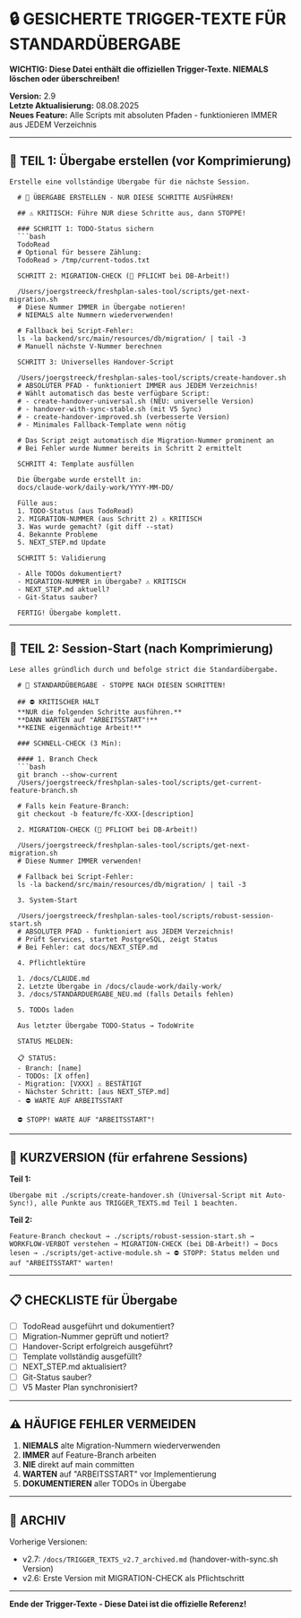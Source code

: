 # 🔒 GESICHERTE TRIGGER-TEXTE FÜR STANDARDÜBERGABE

**WICHTIG: Diese Datei enthält die offiziellen Trigger-Texte. NIEMALS löschen oder überschreiben!**

**Version:** 2.9  
**Letzte Aktualisierung:** 08.08.2025  
**Neues Feature:** Alle Scripts mit absoluten Pfaden - funktionieren IMMER aus JEDEM Verzeichnis

---

## 📝 TEIL 1: Übergabe erstellen (vor Komprimierung)

```
Erstelle eine vollständige Übergabe für die nächste Session.

  # 🛑 ÜBERGABE ERSTELLEN - NUR DIESE SCHRITTE AUSFÜHREN!

  ## ⚠️ KRITISCH: Führe NUR diese Schritte aus, dann STOPPE!

  ### SCHRITT 1: TODO-Status sichern
  ```bash
  TodoRead
  # Optional für bessere Zählung:
  TodoRead > /tmp/current-todos.txt

  SCHRITT 2: MIGRATION-CHECK (🚨 PFLICHT bei DB-Arbeit!)

  /Users/joergstreeck/freshplan-sales-tool/scripts/get-next-migration.sh
  # Diese Nummer IMMER in Übergabe notieren!
  # NIEMALS alte Nummern wiederverwenden!

  # Fallback bei Script-Fehler:
  ls -la backend/src/main/resources/db/migration/ | tail -3
  # Manuell nächste V-Nummer berechnen

  SCHRITT 3: Universelles Handover-Script

  /Users/joergstreeck/freshplan-sales-tool/scripts/create-handover.sh
  # ABSOLUTER PFAD - funktioniert IMMER aus JEDEM Verzeichnis!
  # Wählt automatisch das beste verfügbare Script:
  # - create-handover-universal.sh (NEU: universelle Version)
  # - handover-with-sync-stable.sh (mit V5 Sync)
  # - create-handover-improved.sh (verbesserte Version)
  # - Minimales Fallback-Template wenn nötig

  # Das Script zeigt automatisch die Migration-Nummer prominent an
  # Bei Fehler wurde Nummer bereits in Schritt 2 ermittelt

  SCHRITT 4: Template ausfüllen

  Die Übergabe wurde erstellt in:
  docs/claude-work/daily-work/YYYY-MM-DD/

  Fülle aus:
  1. TODO-Status (aus TodoRead)
  2. MIGRATION-NUMMER (aus Schritt 2) ⚠️ KRITISCH
  3. Was wurde gemacht? (git diff --stat)
  4. Bekannte Probleme
  5. NEXT_STEP.md Update

  SCHRITT 5: Validierung

  - Alle TODOs dokumentiert?
  - MIGRATION-NUMMER in Übergabe? ⚠️ KRITISCH
  - NEXT_STEP.md aktuell?
  - Git-Status sauber?

  FERTIG! Übergabe komplett.
```

---

## 🚀 TEIL 2: Session-Start (nach Komprimierung)

```
Lese alles gründlich durch und befolge strict die Standardübergabe.

  # 🛑 STANDARDÜBERGABE - STOPPE NACH DIESEN SCHRITTEN!

  ## ⛔ KRITISCHER HALT
  **NUR die folgenden Schritte ausführen.**
  **DANN WARTEN auf "ARBEITSSTART"!**
  **KEINE eigenmächtige Arbeit!**

  ### SCHNELL-CHECK (3 Min):

  #### 1. Branch Check
  ```bash
  git branch --show-current
  /Users/joergstreeck/freshplan-sales-tool/scripts/get-current-feature-branch.sh

  # Falls kein Feature-Branch:
  git checkout -b feature/fc-XXX-[description]

  2. MIGRATION-CHECK (🚨 PFLICHT bei DB-Arbeit!)

  /Users/joergstreeck/freshplan-sales-tool/scripts/get-next-migration.sh
  # Diese Nummer IMMER verwenden!

  # Fallback bei Script-Fehler:
  ls -la backend/src/main/resources/db/migration/ | tail -3

  3. System-Start

  /Users/joergstreeck/freshplan-sales-tool/scripts/robust-session-start.sh
  # ABSOLUTER PFAD - funktioniert aus JEDEM Verzeichnis!
  # Prüft Services, startet PostgreSQL, zeigt Status
  # Bei Fehler: cat docs/NEXT_STEP.md

  4. Pflichtlektüre

  1. /docs/CLAUDE.md
  2. Letzte Übergabe in /docs/claude-work/daily-work/
  3. /docs/STANDARDUERGABE_NEU.md (falls Details fehlen)

  5. TODOs laden

  Aus letzter Übergabe TODO-Status → TodoWrite

  STATUS MELDEN:

  📋 STATUS:
  - Branch: [name]
  - TODOs: [X offen]
  - Migration: [VXXX] ⚠️ BESTÄTIGT
  - Nächster Schritt: [aus NEXT_STEP.md]
  - ⛔ WARTE AUF ARBEITSSTART

  ⛔ STOPP! WARTE AUF "ARBEITSSTART"!
```

---

## 🎯 KURZVERSION (für erfahrene Sessions)

**Teil 1:** 
```
Übergabe mit ./scripts/create-handover.sh (Universal-Script mit Auto-Sync!), alle Punkte aus TRIGGER_TEXTS.md Teil 1 beachten.
```

**Teil 2:**
```
Feature-Branch checkout → ./scripts/robust-session-start.sh → WORKFLOW-VERBOT verstehen → MIGRATION-CHECK (bei DB-Arbeit!) → Docs lesen → ./scripts/get-active-module.sh → ⛔ STOPP: Status melden und auf "ARBEITSSTART" warten!
```

---

## 📋 CHECKLISTE für Übergabe

- [ ] TodoRead ausgeführt und dokumentiert?
- [ ] Migration-Nummer geprüft und notiert?
- [ ] Handover-Script erfolgreich ausgeführt?
- [ ] Template vollständig ausgefüllt?
- [ ] NEXT_STEP.md aktualisiert?
- [ ] Git-Status sauber?
- [ ] V5 Master Plan synchronisiert?

---

## ⚠️ HÄUFIGE FEHLER VERMEIDEN

1. **NIEMALS** alte Migration-Nummern wiederverwenden
2. **IMMER** auf Feature-Branch arbeiten
3. **NIE** direkt auf main committen
4. **WARTEN** auf "ARBEITSSTART" vor Implementierung
5. **DOKUMENTIEREN** aller TODOs in Übergabe

---

## 📜 ARCHIV

Vorherige Versionen:
- v2.7: `/docs/TRIGGER_TEXTS_v2.7_archived.md` (handover-with-sync.sh Version)
- v2.6: Erste Version mit MIGRATION-CHECK als Pflichtschritt

---

**Ende der Trigger-Texte - Diese Datei ist die offizielle Referenz!**